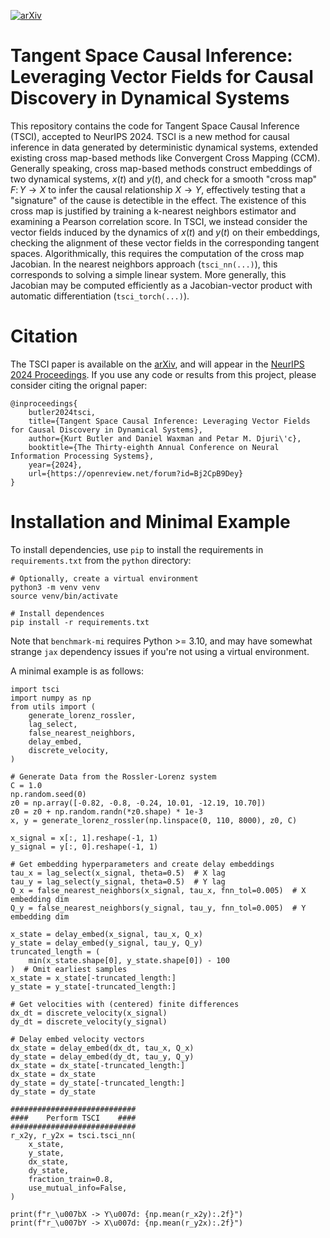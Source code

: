 [![arXiv](https://img.shields.io/badge/arXiv-2410.23499-b31b1b.svg)](https://arxiv.org/abs/2410.23499)

# Tangent Space Causal Inference: Leveraging Vector Fields for Causal Discovery in Dynamical Systems

This repository contains the code for Tangent Space Causal Inference (TSCI), accepted to NeurIPS 2024. TSCI is a new method for causal inference in data generated by deterministic dynamical systems, extended existing cross map-based methods like Convergent Cross Mapping (CCM). Generally speaking, cross map-based methods construct embeddings of two dynamical systems, $x(t)$ and $y(t)$, and check for a smooth "cross map" $F \colon Y \to X$ to infer the causal relationship $X \rightarrow Y$, effectively testing that a "signature" of the cause is detectible in the effect. The existence of this cross map is justified by training a k-nearest neighbors estimator and examining a Pearson correlation score. In TSCI, we instead consider the vector fields induced by the dynamics of $x(t)$ and $y(t)$ on their embeddings, checking the alignment of these vector fields in the corresponding tangent spaces. Algorithmically, this requires the computation of the cross map Jacobian. In the nearest neighbors approach (`tsci_nn(...)`), this corresponds to solving a simple linear system. More generally, this Jacobian may be computed efficiently as a Jacobian-vector product with automatic differentiation (`tsci_torch(...)`).

# Citation
The TSCI paper is available on the [arXiv](https://arxiv.org/abs/2410.23499), and will appear in the [NeurIPS 2024 Proceedings](https://openreview.net/forum?id=Bj2CpB9Dey). If you use any code or results from this project, please consider citing the orignal paper:

```
@inproceedings{
    butler2024tsci,
    title={Tangent Space Causal Inference: Leveraging Vector Fields for Causal Discovery in Dynamical Systems},
    author={Kurt Butler and Daniel Waxman and Petar M. Djuri\'c},
    booktitle={The Thirty-eighth Annual Conference on Neural Information Processing Systems},
    year={2024},
    url={https://openreview.net/forum?id=Bj2CpB9Dey}
}
```

# Installation and Minimal Example
To install dependencies, use `pip` to install the requirements in `requirements.txt` from the `python` directory:
```
# Optionally, create a virtual environment
python3 -m venv venv 
source venv/bin/activate

# Install dependences
pip install -r requirements.txt
```
Note that `benchmark-mi` requires Python >= 3.10, and may have somewhat strange `jax` dependency issues if you're not using a virtual environment.

A minimal example is as follows:
```
import tsci
import numpy as np
from utils import (
    generate_lorenz_rossler,
    lag_select,
    false_nearest_neighbors,
    delay_embed,
    discrete_velocity,
)

# Generate Data from the Rossler-Lorenz system
C = 1.0
np.random.seed(0)
z0 = np.array([-0.82, -0.8, -0.24, 10.01, -12.19, 10.70])
z0 = z0 + np.random.randn(*z0.shape) * 1e-3
x, y = generate_lorenz_rossler(np.linspace(0, 110, 8000), z0, C)

x_signal = x[:, 1].reshape(-1, 1)
y_signal = y[:, 0].reshape(-1, 1)

# Get embedding hyperparameters and create delay embeddings
tau_x = lag_select(x_signal, theta=0.5)  # X lag
tau_y = lag_select(y_signal, theta=0.5)  # Y lag
Q_x = false_nearest_neighbors(x_signal, tau_x, fnn_tol=0.005)  # X embedding dim
Q_y = false_nearest_neighbors(y_signal, tau_y, fnn_tol=0.005)  # Y embedding dim

x_state = delay_embed(x_signal, tau_x, Q_x)
y_state = delay_embed(y_signal, tau_y, Q_y)
truncated_length = (
    min(x_state.shape[0], y_state.shape[0]) - 100
)  # Omit earliest samples
x_state = x_state[-truncated_length:]
y_state = y_state[-truncated_length:]

# Get velocities with (centered) finite differences
dx_dt = discrete_velocity(x_signal)
dy_dt = discrete_velocity(y_signal)

# Delay embed velocity vectors
dx_state = delay_embed(dx_dt, tau_x, Q_x)
dy_state = delay_embed(dy_dt, tau_y, Q_y)
dx_state = dx_state[-truncated_length:]
dx_state = dx_state
dy_state = dy_state[-truncated_length:]
dy_state = dy_state

############################
####    Perform TSCI    ####
############################
r_x2y, r_y2x = tsci.tsci_nn(
    x_state,
    y_state,
    dx_state,
    dy_state,
    fraction_train=0.8,
    use_mutual_info=False,
)

print(f"r_\u007bX -> Y\u007d: {np.mean(r_x2y):.2f}")
print(f"r_\u007bY -> X\u007d: {np.mean(r_y2x):.2f}")

```
